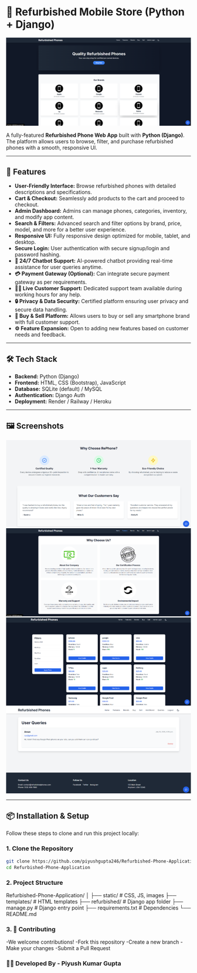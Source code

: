 # 📱 Refurbished Mobile Store (Python + Django)

![Refurbished Phones Banner](https://github.com/piyushgupta246/Refurbished-Phone-Application/blob/main/Frontend-Image/1.Home3.png)

A fully-featured **Refurbished Phone Web App** built with **Python (Django)**.  
The platform allows users to browse, filter, and purchase refurbished phones with a smooth, responsive UI.

---

## 🚀 Features

- **User-Friendly Interface:** Browse refurbished phones with detailed descriptions and specifications.
- **Cart & Checkout:** Seamlessly add products to the cart and proceed to checkout.
- **Admin Dashboard:** Admins can manage phones, categories, inventory, and modify app content.
- **Search & Filters:** Advanced search and filter options by brand, price, model, and more for a better user experience.
- **Responsive UI:** Fully responsive design optimized for mobile, tablet, and desktop.
- **Secure Login:** User authentication with secure signup/login and password hashing.
- **🧠 24/7 Chatbot Support:** AI-powered chatbot providing real-time assistance for user queries anytime.
- **💳 Payment Gateway (Optional):** Can integrate secure payment gateway as per requirements.
- **👨‍💼 Live Customer Support:** Dedicated support team available during working hours for any help.
- **🔒 Privacy & Data Security:** Certified platform ensuring user privacy and secure data handling.
- **📱 Buy & Sell Platform:** Allows users to buy or sell any smartphone brand with full customer support.
- **⚙️ Feature Expansion:** Open to adding new features based on customer needs and feedback.

---

## 🛠️ Tech Stack

- **Backend:** Python (Django)
- **Frontend:** HTML, CSS (Bootstrap), JavaScript
- **Database:** SQLite (default) / MySQL
- **Authentication:** Django Auth
- **Deployment:** Render / Railway / Heroku

---

## 🖼️ Screenshots

![Home Page](https://github.com/piyushgupta246/Refurbished-Phone-Application/blob/main/Frontend-Image/1.Home2.png)
![Features Page](https://github.com/piyushgupta246/Refurbished-Phone-Application/blob/main/Frontend-Image/2.Feature.png)
![Buy Page](https://github.com/piyushgupta246/Refurbished-Phone-Application/blob/main/Frontend-Image/4.Buy.png)
![User Query Page](https://github.com/piyushgupta246/Refurbished-Phone-Application/blob/main/Frontend-Image/7.UserQuery.png)

---

## 📦 Installation & Setup

Follow these steps to clone and run this project locally:

### 1. Clone the Repository
```bash
git clone https://github.com/piyushgupta246/Refurbished-Phone-Application.git
cd Refurbished-Phone-Application
```

### 2. Project Structure

Refurbished-Phone-Application/
│
├── static/ # CSS, JS, images
├── templates/ # HTML templates
├── refurbished/ # Django app folder
├── manage.py # Django entry point
├── requirements.txt # Dependencies
└── README.md


### 3. 🤝 Contributing

-We welcome contributions!
-Fork this repository
-Create a new branch
-Make your changes
-Submit a Pull Request

### **👨‍💻 Developed By - Piyush Kumar Gupta**
